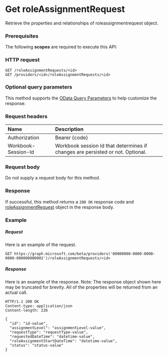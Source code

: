 # Get roleAssignmentRequest

Retrieve the properties and relationships of roleassignmentrequest object.
### Prerequisites
The following **scopes** are required to execute this API: 
### HTTP request
<!-- { "blockType": "ignored" } -->
```http
GET /roleAssignmentRequests/<id>
GET /providers/<id>/roleAssignmentRequests/<id>
```
### Optional query parameters
This method supports the [OData Query Parameters](http://graph.microsoft.io/docs/overview/query_parameters) to help customize the response.

### Request headers
| Name      |Description|
|:----------|:----------|
| Authorization  | Bearer {code}|
| Workbook-Session-Id  | Workbook session Id that determines if changes are persisted or not. Optional.|

### Request body
Do not supply a request body for this method.
### Response
If successful, this method returns a `200 OK` response code and [roleAssignmentRequest](../resources/roleassignmentrequest.md) object in the response body.
### Example
##### Request
Here is an example of the request.
<!-- {
  "blockType": "request",
  "name": "get_roleassignmentrequest"
}-->
```http
GET https://graph.microsoft.com/beta/providers('00000000-0000-0000-0000-000000000002')/roleAssignmentRequests/<id>
```
##### Response
Here is an example of the response. Note: The response object shown here may be truncated for brevity. All of the properties will be returned from an actual call.
<!-- {
  "blockType": "response",
  "truncated": true,
  "@odata.type": "microsoft.graph.roleAssignmentRequest"
} -->
```http
HTTP/1.1 200 OK
Content-type: application/json
Content-length: 226

{
  "id": "id-value",
  "assignmentLevel": "assignmentLevel-value",
  "requestType": "requestType-value",
  "requestedDateTime": "datetime-value",
  "roleAssignmentStartDateTime": "datetime-value",
  "status": "status-value"
}
```

<!-- uuid: 8fcb5dbc-d5aa-4681-8e31-b001d5168d79
2015-10-25 14:57:30 UTC -->
<!-- {
  "type": "#page.annotation",
  "description": "Get roleAssignmentRequest",
  "keywords": "",
  "section": "documentation",
  "tocPath": ""
}-->